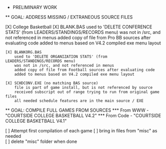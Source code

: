 
* PRELIMINARY WORK

** GOAL: ADDRESS MISSING / EXTRANEOUS SOURCE FILES

[X] College Basketball
	[X] BLANK.BAS
		used to 'DELETE CONFERENCE STATS' (from LEADERS/STANDINGS/RECORDS menu)
		was not in /src, and not referenced in menus
		added copy of file from Pro BB sources after evaluating code
		added to menus based on V4.2 compiled exe menu layout

	[X] BLANKORG.BAS
		used to 'DELETE ORGANIZATION STATS' (from LEADERS/STANDINGS/RECORDS menu)
		was not in /src, and not referenced in menus
		added copy of file from Football sources after evaluating code
		added to menus based on V4.2 compiled exe menu layout

	[X] SCHDCONV.EXE (no matching BAS source)
		file is part of game install, but is not referenced by source
		received subscript out of range trying to run from original game files
		all needed schedule features are in the main source / EXE


** GOAL: COMPILE FULL GAMES FROM SOURCES
*** From WWW - "COURTSIDE COLLEGE BASKETBALL V4.2"
*** From Code - "COURTSIDE COLLEGE BASKETBALL V4.1"

[ ] Attempt first compilation of each game
	[ ] bring in files from "misc" as needed	
	[ ] delete "misc" folder when done 
